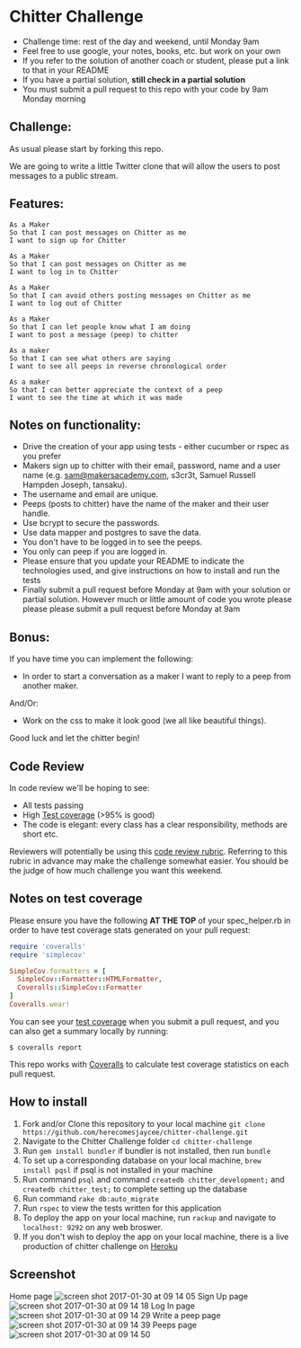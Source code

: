 Chitter Challenge
=================

* Challenge time: rest of the day and weekend, until Monday 9am
* Feel free to use google, your notes, books, etc. but work on your own
* If you refer to the solution of another coach or student, please put a link to that in your README
* If you have a partial solution, **still check in a partial solution**
* You must submit a pull request to this repo with your code by 9am Monday morning

Challenge:
-------

As usual please start by forking this repo.

We are going to write a little Twitter clone that will allow the users to post messages to a public stream.

Features:
-------

```
As a Maker
So that I can post messages on Chitter as me
I want to sign up for Chitter

As a Maker
So that I can post messages on Chitter as me
I want to log in to Chitter

As a Maker
So that I can avoid others posting messages on Chitter as me
I want to log out of Chitter

As a Maker
So that I can let people know what I am doing  
I want to post a message (peep) to chitter

As a maker
So that I can see what others are saying  
I want to see all peeps in reverse chronological order

As a maker
So that I can better appreciate the context of a peep
I want to see the time at which it was made
```

Notes on functionality:
------

* Drive the creation of your app using tests - either cucumber or rspec as you prefer
* Makers sign up to chitter with their email, password, name and a user name (e.g. sam@makersacademy.com, s3cr3t, Samuel Russell Hampden Joseph, tansaku).
* The username and email are unique.
* Peeps (posts to chitter) have the name of the maker and their user handle.
* Use bcrypt to secure the passwords.
* Use data mapper and postgres to save the data.
* You don't have to be logged in to see the peeps.
* You only can peep if you are logged in.
* Please ensure that you update your README to indicate the technologies used, and give instructions on how to install and run the tests
* Finally submit a pull request before Monday at 9am with your solution or partial solution.  However much or little amount of code you wrote please please please submit a pull request before Monday at 9am

Bonus:
-----

If you have time you can implement the following:

* In order to start a conversation as a maker I want to reply to a peep from another maker.

And/Or:

* Work on the css to make it look good (we all like beautiful things).

Good luck and let the chitter begin!

Code Review
-----------

In code review we'll be hoping to see:

* All tests passing
* High [Test coverage](https://github.com/makersacademy/course/blob/master/pills/test_coverage.md) (>95% is good)
* The code is elegant: every class has a clear responsibility, methods are short etc. 

Reviewers will potentially be using this [code review rubric](docs/review.md).  Referring to this rubric in advance may make the challenge somewhat easier.  You should be the judge of how much challenge you want this weekend.

Notes on test coverage
----------------------

Please ensure you have the following **AT THE TOP** of your spec_helper.rb in order to have test coverage stats generated
on your pull request:

```ruby
require 'coveralls'
require 'simplecov'

SimpleCov.formatters = [
  SimpleCov::Formatter::HTMLFormatter,
  Coveralls::SimpleCov::Formatter
]
Coveralls.wear! 
```

You can see your [test coverage](https://github.com/makersacademy/course/blob/master/pills/test_coverage.md) when you submit a pull request, and you can also get a summary locally by running:

```
$ coveralls report
```

This repo works with [Coveralls](https://coveralls.io/) to calculate test coverage statistics on each pull request.

How to install
----------------------

1. Fork and/or Clone this repository to your local machine `git clone https://github.com/herecomesjaycee/chitter-challenge.git`
2. Navigate to the Chitter Challenge folder `cd chitter-challenge`
3. Run `gem install bundler` if bundler is not installed, then run `bundle`
4. To set up a corresponding database on your local machine, `brew install pqsl` if psql is not installed in your machine
5. Run command `psql` and command `createdb chitter_development;` and `createdb chitter_test;` to complete setting up the database
6. Run command `rake db:auto_migrate`
7. Run `rspec` to view the tests written for this application
8. To deploy the app on your local machine, run `rackup` and navigate to `localhost: 9292` on any web broswer. 
9. If you don't wish to deploy the app on your local machine, there is a live production of chitter challenge on [Heroku]( https://chitter-jaycee.herokuapp.com/)

Screenshot
----------------------
Home page
![screen shot 2017-01-30 at 09 14 05](https://cloud.githubusercontent.com/assets/13175171/22417522/95587010-e6cc-11e6-904a-7237f759591d.png)
Sign Up page
![screen shot 2017-01-30 at 09 14 18](https://cloud.githubusercontent.com/assets/13175171/22417519/95515bcc-e6cc-11e6-9517-e55f321dd8e1.png)
Log In page
![screen shot 2017-01-30 at 09 14 29](https://cloud.githubusercontent.com/assets/13175171/22417517/9550d472-e6cc-11e6-9051-e759b9bb97f5.png)
Write a peep page
![screen shot 2017-01-30 at 09 14 39](https://cloud.githubusercontent.com/assets/13175171/22417518/9551316a-e6cc-11e6-95ea-4ef55fb61942.png)
Peeps page
![screen shot 2017-01-30 at 09 14 50](https://cloud.githubusercontent.com/assets/13175171/22417520/9554ca00-e6cc-11e6-8025-8728ce43bb5b.png)






